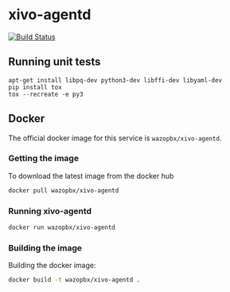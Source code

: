 # xivo-agentd

[![Build Status](https://jenkins.wazo.community/buildStatus/icon?job=xivo-agentd)](https://jenkins.wazo.community/job/xivo-agentd)


## Running unit tests

```
apt-get install libpq-dev python3-dev libffi-dev libyaml-dev
pip install tox
tox --recreate -e py3
```

## Docker

The official docker image for this service is `wazopbx/xivo-agentd`.


### Getting the image

To download the latest image from the docker hub

```sh
docker pull wazopbx/xivo-agentd
```


### Running xivo-agentd

```sh
docker run wazopbx/xivo-agentd
```

### Building the image

Building the docker image:

```sh
docker build -t wazopbx/xivo-agentd .
```
